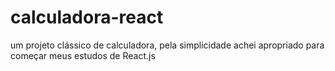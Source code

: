 # calculadora-react
um projeto clássico de calculadora, pela simplicidade achei apropriado para começar meus estudos de React.js
